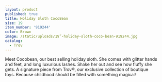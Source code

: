 ```yaml
---
layout: product
published: true
title: Holiday Sloth CocoBean
size: 19
item_number: '919244'
color: Brown
image: /static/uploads/19”-holiday-sloth-coco-bean-919244.jpg
catalog:
  - Trov
---
```

Meet Cocobean, our best selling holiday sloth. She comes with glitter hands and feet, and long luxurious lashes. Shake her out and see how fluffy she gets. A signature piece from Trov®, our exclusive collection of boutique toys. Because childhood should be filled with something magical!

